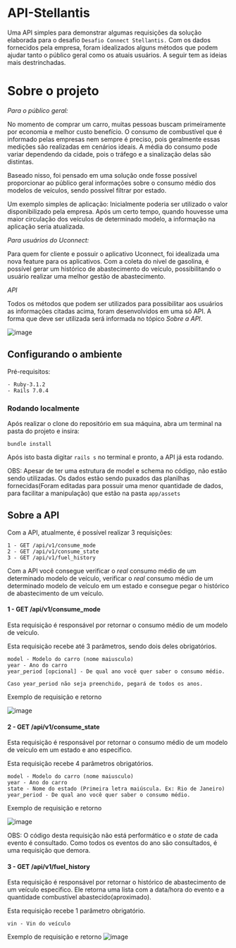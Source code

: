 
# API-Stellantis

Uma API simples para demonstrar algumas requisições da solução elaborada para o desafio `Desafio Connect Stellantis.`
Com os dados fornecidos pela empresa, foram idealizados alguns métodos que podem ajudar tanto
o público geral como os atuais usuários. A seguir tem as ideias mais destrinchadas.

# Sobre o projeto

*Para o público geral:*

No momento de comprar um carro, muitas pessoas buscam primeiramente por economia e melhor custo benefício.
O consumo de combustível que é informado pelas empresas nem sempre é preciso, pois geralmente
essas medições são realizadas em cenários ideais. A média do consumo pode variar dependendo da
cidade, pois o tráfego e a sinalização delas são distintas. 

Baseado nisso, foi pensado em uma solução onde fosse possível proporcionar
ao público geral informações sobre o consumo médio dos modelos de veículos, sendo possível
filtrar por estado.

Um exemplo simples de aplicação: Inicialmente poderia ser utilizado o valor disponibilizado
pela empresa. Após um certo tempo, quando houvesse uma maior circulação dos veículos
de determinado modelo, a informação na aplicação seria atualizada.

*Para usuários do Uconnect:*

Para quem for cliente e possuir o aplicativo Uconnect, foi idealizada uma
nova feature para os aplicativos. Com a coleta do nível de gasolina, é
possível gerar um histórico de abastecimento do veículo, possibilitando o usuário 
realizar uma melhor gestão de abastecimento.

*API*

Todos os métodos que podem ser utilizados para possibilitar aos usuários
as informações citadas acima, foram desenvolvidos em uma só API. A forma que
deve ser utilizada será informada no tópico _Sobre a API_.

![image](https://user-images.githubusercontent.com/22120173/193704171-a4a6319e-9e91-4692-a973-0280236a07e6.png)

## Configurando o ambiente

Pré-requisitos: 

    - Ruby-3.1.2 
    - Rails 7.0.4

### Rodando localmente

Após realizar o clone do repositório em sua máquina, abra um terminal na
pasta do projeto e insira:

`bundle install`

Após isto basta digitar `rails s` no terminal e pronto, a API já esta rodando.

OBS: Apesar de ter uma estrutura de model e schema no código, não estão sendo
utilizadas. Os dados estão sendo puxados das planilhas fornecidas(Foram editadas
para possuir uma menor quantidade de dados, para facilitar a manipulação) que
estão na pasta `app/assets`

## Sobre a API

Com a API, atualmente, é possível realizar 3 requisições:
```
1 - GET /api/v1/consume_mode
2 - GET /api/v1/consume_state
3 - GET /api/v1/fuel_history
```

Com a API você consegue verificar o *real* consumo médio de um determinado 
modelo de veículo, verificar o *real* consumo médio de um determinado modelo
de veículo em um estado e consegue pegar o histórico de abastecimento de um 
veículo. 

#### 1 - GET /api/v1/consume_mode

Esta requisição é responsável por retornar o consumo médio de um modelo de veículo.

Esta requisição recebe até 3 parâmetros, sendo dois deles obrigatórios.

```
model - Modelo do carro (nome maiusculo)
year - Ano do carro 
year_period [opcional] - De qual ano você quer saber o consumo médio.

Caso year_period não seja preenchido, pegará de todos os anos.
```

Exemplo de requisição e retorno

![image](https://user-images.githubusercontent.com/22120173/193705127-d632f755-228a-4163-90bf-ac3bc3799cb2.png)

#### 2 - GET /api/v1/consume_state

Esta requisição é responsável por retornar o consumo médio de um modelo de veículo em
um estado e ano especifico.

Esta requisição recebe 4 parâmetros obrigatórios.

```
model - Modelo do carro (nome maiusculo)
year - Ano do carro 
state - Nome do estado (Primeira letra maiúscula. Ex: Rio de Janeiro)
year_period - De qual ano você quer saber o consumo médio.
```
Exemplo de requisição e retorno

![image](https://user-images.githubusercontent.com/22120173/193708657-85b4ba0b-b8c3-465c-a903-6678dc427b38.png)

OBS: O código desta requisição não está performático e o _state_ de cada evento
é consultado. Como todos os eventos do ano são consultados, é uma requisição que 
demora.
#### 3 - GET /api/v1/fuel_history

Esta requisição é responsável por retornar o histórico de abastecimento de um veículo
especifico. Ele retorna uma lista com a data/hora do evento e a quantidade combustível
abastecido(aproximado).

Esta requisição recebe 1 parâmetro obrigatório.

```
vin - Vin do veículo
```

Exemplo de requisição e retorno
![image](https://user-images.githubusercontent.com/22120173/193707487-81b1dfe3-d547-4986-b594-4fd9fe383a29.png)
